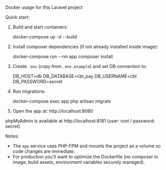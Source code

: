 Docker usage for this Laravel project

Quick start:

1. Build and start containers:

   docker-compose up -d --build

2. Install composer dependencies (if not already installed inside image):

   docker-compose run --rm app composer install

3. Create `.env` (copy from `.env.example`) and set DB connection to:

   DB_HOST=db
   DB_DATABASE=cbl_pay
   DB_USERNAME=cbl
   DB_PASSWORD=secret

4. Run migrations:

   docker-compose exec app php artisan migrate

5. Open the app at: http://localhost:8080

phpMyAdmin is available at http://localhost:8181 (user: root / password: secret)

Notes:
- The `app` service uses PHP-FPM and mounts the project as a volume so code changes are immediate.
- For production you'll want to optimize the Dockerfile (no composer in image, build assets, environment variables securely managed).
